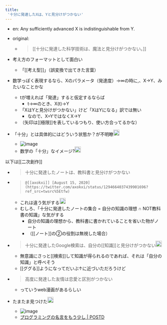 ```yaml
---
title:
 '十分に発達したXは、Yと見分けがつかない'
---
```


- en: Any sufficiently advanced X is indistinguishable from Y.
- original:
    - >  [[十分に発達した科学技術は、魔法と見分けがつかない。]]

- 考え方のフォーマットとして面白い
    - 「[[考え型]]」（誤変換で出てきた言葉）
- 数学っぽく表現するなら、Xのパラメータ（発達度）→∞の時に,、X→Y、みたいなことかな
    - tが増えれば「発達」すると仮定するならば
        - t→∞のとき、X(t)→Y
    - 「XはYと見分けがつかない」けど「XはYになる」訳では無い
        - なので、X=YではなくX→Y
    - （矢印は[[極限]]を表しているつもり、使い方合ってるかな）

- 「十分」とは具体的にはどういう状態か？が不明瞭<img src='https://scrapbox.io/api/pages/blu3mo-public/nishio/icon' alt='nishio.icon' height="19.5"/>
    - ![image](https://gyazo.com/232c32328fbc677e9aaa73b5b58dad58/thumb/1000)
    - 数学の「十分」なイメージ?<img src='https://scrapbox.io/api/pages/blu3mo-public/blu3mo/icon' alt='blu3mo.icon' height="19.5"/>

以下は[[二次創作]]

- >  十分に発達したノートは、教科書と見分けがつかない
- >  	@[[axokxi]] [August 15, 2020](https://twitter.com/axokxi/status/1294664037439901696?ref_src=twsrc%5Etfw)
    - これは違う気がする<img src='https://scrapbox.io/api/pages/blu3mo-public/blu3mo/icon' alt='blu3mo.icon' height="19.5"/>
    - むしろ、「十分に発達したノートの集合 = 自分の知識の理想 ∩ NOT教科書の知識」な気がする
        - 自分の知識の理想から、教科書に書かれていることを省いた物がノート
        - （[[ノート]]の②の役割は無視した場合）

- > 十分に発達したGoogle検索は、自分の[[知識]]と見分けがつかない<img src='https://scrapbox.io/api/pages/blu3mo-public/blu3mo/icon' alt='blu3mo.icon' height="19.5"/>
    - 無意識にさっと[[検索]]して知識が得られるのであれば、それは「自分の知識」と呼べそう
    - [[ググる]]ようになってだいぶ↑に近づいただろうけど

- > 高度に発達した友情は恋愛と区別がつかない
    - っていうweb漫画があるらしい

- たまたま見つけた<img src='https://scrapbox.io/api/pages/blu3mo-public/tkgshn/icon' alt='tkgshn.icon' height="19.5"/>
    - ![image](https://gyazo.com/13f275759240647050bdbf76169c30dd/thumb/1000)
    - [プログラミングの名言をもう少し | POSTD](https://postd.cc/more-good-programming-quotes/)

